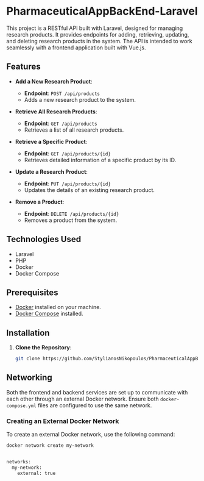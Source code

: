 # PharmaceuticalAppBackEnd-Laravel

This project is a RESTful API built with Laravel, designed for managing research products. It provides endpoints for adding, retrieving, updating, and deleting research products in the system. The API is intended to work seamlessly with a frontend application built with Vue.js.

## Features

- **Add a New Research Product**: 
  - **Endpoint**: `POST /api/products`
  - Adds a new research product to the system.

- **Retrieve All Research Products**: 
  - **Endpoint**: `GET /api/products`
  - Retrieves a list of all research products.

- **Retrieve a Specific Product**: 
  - **Endpoint**: `GET /api/products/{id}`
  - Retrieves detailed information of a specific product by its ID.

- **Update a Research Product**: 
  - **Endpoint**: `PUT /api/products/{id}`
  - Updates the details of an existing research product.

- **Remove a Product**: 
  - **Endpoint**: `DELETE /api/products/{id}`
  - Removes a product from the system.

## Technologies Used

- Laravel
- PHP
- Docker
- Docker Compose

## Prerequisites

- [Docker](https://www.docker.com/get-started) installed on your machine.
- [Docker Compose](https://docs.docker.com/compose/install/) installed.

## Installation

1. **Clone the Repository**:

   ```bash
   git clone https://github.com/StylianosNikopoulos/PharmaceuticalAppBackEnd-Laravel.git

## Networking

Both the frontend and backend services are set up to communicate with each other through an external Docker network. Ensure both `docker-compose.yml` files are configured to use the same network.

### Creating an External Docker Network

To create an external Docker network, use the following command:

```bash
docker network create my-network


networks:
  my-network:
    external: true
